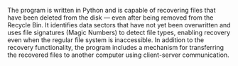 The program is written in Python and is capable of recovering files that have been deleted from the disk — even after being removed from the Recycle Bin. It identifies data sectors that have not yet been overwritten and uses file signatures (Magic Numbers) to detect file types, enabling recovery even when the regular file system is inaccessible.
In addition to the recovery functionality, the program includes a mechanism for transferring the recovered files to another computer using client-server communication.








